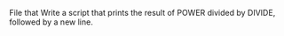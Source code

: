 File that Write a script that prints the result of POWER divided by DIVIDE, followed by a new line.
